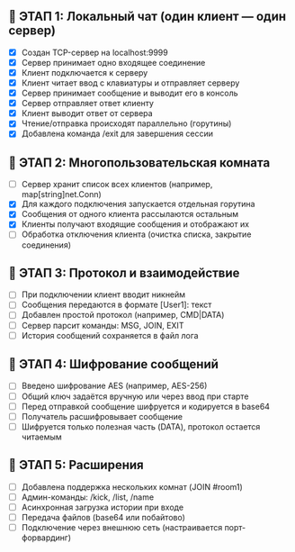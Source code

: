 ## 💬 ЭТАП 1: Локальный чат (один клиент — один сервер)
- [x] Создан TCP-сервер на localhost:9999
- [x] Сервер принимает одно входящее соединение
- [x] Клиент подключается к серверу
- [x] Клиент читает ввод с клавиатуры и отправляет серверу
- [x] Сервер принимает сообщение и выводит его в консоль
- [x] Сервер отправляет ответ клиенту
- [x] Клиент выводит ответ от сервера
- [x] Чтение/отправка происходят параллельно (горутины)
- [x] Добавлена команда /exit для завершения сессии

## 👥 ЭТАП 2: Многопользовательская комната
- [ ] Сервер хранит список всех клиентов (например, map[string]net.Conn)
- [x] Для каждого подключения запускается отдельная горутина
- [x] Сообщения от одного клиента рассылаются остальным
- [x] Клиенты получают входящие сообщения и отображают их
- [ ] Обработка отключения клиента (очистка списка, закрытие соединения)

## 🧠 ЭТАП 3: Протокол и взаимодействие
- [ ] При подключении клиент вводит никнейм
- [ ] Сообщения передаются в формате [User1]: текст
- [ ] Добавлен простой протокол (например, CMD|DATA)
- [ ] Сервер парсит команды: MSG, JOIN, EXIT
- [ ] История сообщений сохраняется в файл лога

## 🔐 ЭТАП 4: Шифрование сообщений
- [ ] Введено шифрование AES (например, AES-256)
- [ ] Общий ключ задаётся вручную или через ввод при старте
- [ ] Перед отправкой сообщение шифруется и кодируется в base64
- [ ] Получатель расшифровывает сообщение
- [ ] Шифруется только полезная часть (DATA), протокол остается читаемым

## 🚀 ЭТАП 5: Расширения
- [ ] Добавлена поддержка нескольких комнат (JOIN #room1)
- [ ] Админ-команды: /kick, /list, /name
- [ ] Асинхронная загрузка истории при входе
- [ ] Передача файлов (base64 или побайтово)
- [ ] Подключение через внешнюю сеть (настраивается порт-форвардинг)
